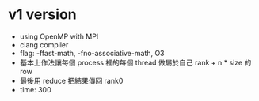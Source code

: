 # v1 version

- using OpenMP with MPI
- clang compiler
- flag: -ffast-math, -fno-associative-math, O3
- 基本上作法讓每個 process 裡的每個 thread 做屬於自己 rank + n * size 的 row
- 最後用 reduce 把結果傳回 rank0
- time: 300